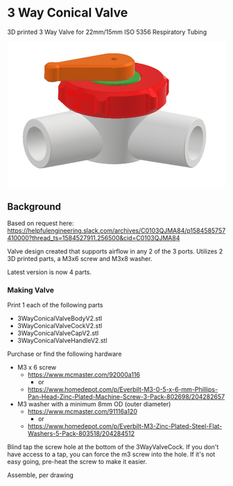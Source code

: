 # 3 Way Conical Valve

3D printed 3 Way Valve for 22mm/15mm ISO 5356 Respiratory Tubing

![valve](3WayConicalValve.PNG)

## Background

Based on request here: https://helpfulengineering.slack.com/archives/C0103QJMA84/p1584585757410000?thread_ts=1584527911.256500&cid=C0103QJMA84

Valve design created that supports airflow in any 2 of the 3 ports. Utilizes 2 3D printed parts, a M3x6 screw and M3x8 washer.

Latest version is now 4 parts.


### Making Valve

Print 1 each of the following parts

* 3WayConicalValveBodyV2.stl
* 3WayConicalValveCockV2.stl
* 3WayConicalValveCapV2.stl
* 3WayConicalValveHandleV2.stl

Purchase or find the following hardware

* M3 x 6 screw
     * https://www.mcmaster.com/92000a116
       * or
     * https://www.homedepot.com/p/Everbilt-M3-0-5-x-6-mm-Phillips-Pan-Head-Zinc-Plated-Machine-Screw-3-Pack-802698/204282657
* M3 washer with a minimum 8mm OD (outer diameter) 
     * https://www.mcmaster.com/91116a120
       * or
     * https://www.homedepot.com/p/Everbilt-M3-Zinc-Plated-Steel-Flat-Washers-5-Pack-803518/204284512

Blind tap the screw hole at the bottom of the 3WayValveCock. If you don't have access to a tap, you can force the m3 screw into the hole. If it's not easy going, pre-heat the screw to make it easier.

Assemble, per drawing

